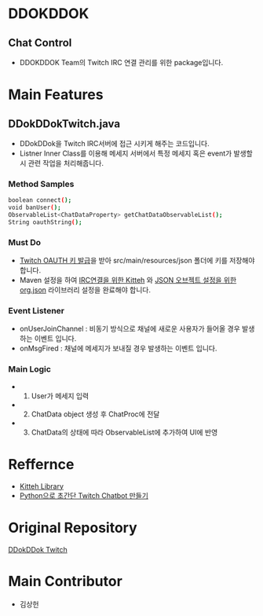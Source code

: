 ﻿# DDOKDDOK
## Chat Control
 * DDOKDDOK Team의 Twitch IRC 연결 관리를 위한 package입니다.

# Main Features
## DDokDDokTwitch.java
 * DDokDDok을 Twitch IRC서버에 접근 시키게 해주는 코드입니다.
 * Listner Inner Class를 이용해 메세지 서버에서 특정 메세지 혹은 event가 발생할 시 관련 작업을 처리해줍니다.

### Method Samples
```bash
boolean connect();
void banUser();
ObservableList<ChatDataProperty> getChatDataObservableList();
String oauthString();
```
### Must Do
* [Twitch OAUTH 키 발급](https://twitchapps.com/tmi/)을 받아 src/main/resources/json 폴더에 키를 저장해야 합니다.
* Maven 설정을 하여 [IRC연결을 위한 Kitteh](https://kitteh.org/) 와 [JSON 오브젝트 설정을 위한 org.json](https://mvnrepository.com/artifact/org.json/json) 라이브러리 설정을 완료해야 합니다.

### Event Listener
* onUserJoinChannel : 비동기 방식으로 채널에 새로운 사용자가 들어올 경우 발생하는 이벤트 입니다.
* onMsgFired : 채널에 메세지가 보내질 경우 발생하는 이벤트 입니다. 
### Main Logic
* 1. User가 메세지 입력
* 2. ChatData object 생성 후 ChatProc에 전달
* 3. ChatData의 상태에 따라 ObservableList에 추가하여 UI에 반영

# Reffernce
* [Kitteh Library](https://kitteh.org/)
* [Python으로 초간단 Twitch Chatbot 만들기](https://steemit.com/kr-dev/@maanya/20)

# Original Repository
[DDokDDok Twitch](https://github.com/cauchatbot/Twitch)

# Main Contributor
 * 김상헌

